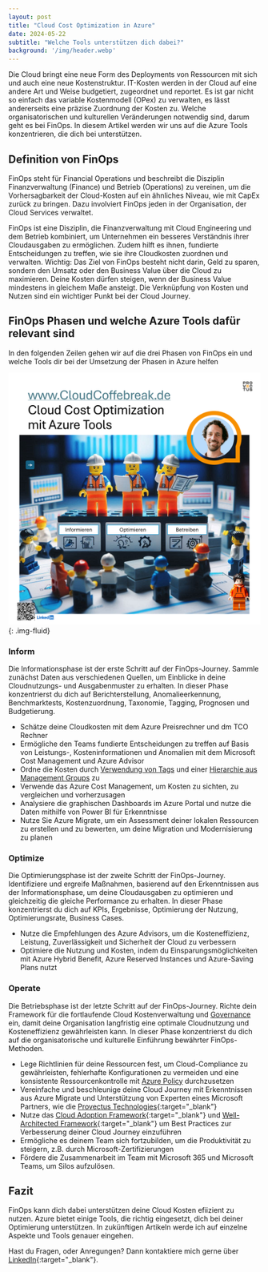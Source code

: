```yaml
---
layout: post
title: "Cloud Cost Optimization in Azure"
date: 2024-05-22
subtitle: "Welche Tools unterstützen dich dabei?"
background: '/img/header.webp'
---
```

Die Cloud bringt eine neue Form des Deployments von Ressourcen mit sich und auch eine neue Kostenstruktur. IT-Kosten werden in der Cloud auf eine andere Art und Weise budgetiert, zugeordnet und reportet. Es ist gar nicht so einfach das variable Kostenmodell (OPex) zu verwalten, es lässt andererseits eine präzise Zuordnung der Kosten zu. Welche organisatorischen und kulturellen Veränderungen notwendig sind, darum geht es bei FinOps. In diesem Artikel werden wir uns auf die Azure Tools konzentrieren, die dich bei unterstützen.

## Definition von FinOps

FinOps steht für Financial Operations und beschreibt die Disziplin Finanzverwaltung (Finance) und Betrieb (Operations) zu vereinen, um die Vorhersagbarkeit der Cloud-Kosten auf ein ähnliches Niveau, wie mit CapEx zurück zu bringen. Dazu involviert FinOps jeden in der Organisation, der Cloud Services verwaltet.

FinOps ist eine Disziplin, die Finanzverwaltung mit Cloud Engineering und dem Betrieb kombiniert, um Unternehmen ein besseres Verständnis ihrer Cloudausgaben zu ermöglichen. Zudem hilft es ihnen, fundierte Entscheidungen zu treffen, wie sie ihre Cloudkosten zuordnen und verwalten. Wichtig: Das Ziel von FinOps besteht nicht darin, Geld zu sparen, sondern den Umsatz oder den Business Value über die Cloud zu maximieren. Deine Kosten dürfen steigen, wenn der Business Value mindestens in gleichem Maße ansteigt. Die Verknüpfung von Kosten und Nutzen sind ein wichtiger Punkt bei der Cloud Journey.

## FinOps Phasen und welche Azure Tools dafür relevant sind

In den folgenden Zeilen gehen wir auf die drei Phasen von FinOps ein und welche Tools dir bei der Umsetzung der Phasen in Azure helfen

![FinOps Phases](/img/005.png){: .img-fluid}

### Inform

Die Informationsphase ist der erste Schritt auf der FinOps-Journey. Sammle zunächst Daten aus verschiedenen Quellen, um Einblicke in deine Cloudnutzungs- und Ausgabenmuster zu erhalten. In dieser Phase konzentrierst du dich auf Berichterstellung, Anomalieerkennung, Benchmarktests, Kostenzuordnung, Taxonomie, Tagging, Prognosen und Budgetierung.

* Schätze deine Cloudkosten mit dem Azure Preisrechner und dm TCO Rechner
* Ermögliche den Teams fundierte Entscheidungen zu treffen auf Basis von Leistungs-, Kosteninformationen und Anomalien mit dem Microsoft Cost Management und Azure Advisor
* Ordne die Kosten durch [Verwendung von Tags](2024-04-18-azure-tags-organisation-deiner-assets.md) und einer [Hierarchie aus Management Groups](2024-03-29-azure-hierarchie.md) zu  
* Verwende das Azure Cost Management, um Kosten zu sichten, zu vergleichen und vorherzusagen
* Analysiere die graphischen Dashboards im Azure Portal und nutze die Daten mithilfe von Power BI für Erkenntnisse
* Nutze Sie Azure Migrate, um ein Assessment deiner lokalen Ressourcen zu erstellen und zu bewerten, um deine Migration und Modernisierung zu planen

### Optimize

Die Optimierungsphase ist der zweite Schritt der FinOps-Journey. Identifiziere und ergreife Maßnahmen, basierend auf den Erkenntnissen aus der Informationsphase, um deine Cloudausgaben zu optimieren und gleichzeitig die gleiche Performance zu erhalten. In dieser Phase konzentrierst du dich auf KPIs, Ergebnisse, Optimierung der Nutzung, Optimierungsrate, Business Cases.

* Nutze die Empfehlungen des Azure Advisors, um die Kosteneffizienz, Leistung, Zuverlässigkeit und Sicherheit der Cloud zu verbessern
* Optimiere die Nutzung und Kosten, indem du Einsparungsmöglichkeiten mit Azure Hybrid Benefit, Azure Reserved Instances und Azure-Saving Plans nutzt

### Operate

Die Betriebsphase ist der letzte Schritt auf der FinOps-Journey. Richte dein Framework für die fortlaufende Cloud Kostenverwaltung und [Governance](2024-03-18-governance-in-der-cloud.md) ein, damit deine Organisation langfristig eine optimale Cloudnutzung und Kosteneffizienz gewährleisten kann. In dieser Phase konzentrierst du dich auf die organisatorische und kulturelle Einführung bewährter FinOps-Methoden.

* Lege Richtlinien für deine Ressourcen fest, um Cloud-Compliance zu gewährleisten, fehlerhafte Konfigurationen zu vermeiden und eine konsistente Ressourcenkontrolle mit [Azure Policy](2024-04-06-azure-policies-waechter-der-cloud-compliance.md) durchzusetzen
* Vereinfache und beschleunige deine Cloud Journey mit Erkenntnissen aus Azure Migrate und Unterstützung von Experten eines Microsoft Partners, wie die [Provectus Technologies](https://www.provectus.de){:target="_blank"}
* Nutze das [Cloud Adoption Framework](https://docs.microsoft.com/azure/cloud-adoption-framework){:target="_blank"} und [Well-Architected Framework](https://docs.microsoft.com/azure/architecture/framework){:target="_blank"} um Best Practices zur Verbesserung deiner Cloud Journey einzuführen
* Ermögliche es deinem Team sich fortzubilden, um die Produktivität zu steigern, z.B. durch Microsoft-Zertifizierungen
* Fördere die Zusammenarbeit im Team mit Microsoft 365 und Microsoft Teams, um Silos aufzulösen.

## Fazit

FinOps kann dich dabei unterstützen deine Cloud Kosten efiizient zu nutzen. Azure bietet einige Tools, die richtig eingesetzt, dich bei deiner Optimierung unterstützen. In zukünftigen Artikeln werde ich auf einzelne Aspekte und Tools genauer eingehen.

Hast du Fragen, oder Anregungen? Dann kontaktiere mich gerne über [LinkedIn](https://www.linkedin.com/in/christian-forjahn/){:target="_blank"}.
